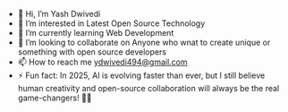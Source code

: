 - 👋 Hi, I’m Yash Dwivedi
- 👀 I’m interested in Latest Open Source Technology
- 🌱 I’m currently learning Web Development
- 💞️ I’m looking to collaborate on Anyone who wnat to create unique or something with open source developers
- 📫 How to reach me ydwivedi494@gmail.com
- ⚡ Fun fact: In 2025, AI is evolving faster than ever, but I still believe human creativity and open-source collaboration will always be the real game-changers! 🚀💡

<!---
Unknown01987/Unknown01987 is a ✨ special ✨ repository because its `README.md` (this file) appears on your GitHub profile.
You can click the Preview link to take a look at your changes.
--->
